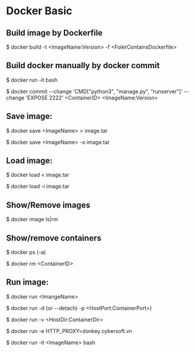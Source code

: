 # Docker Basic

Build image by Dockerfile
-----------
$ docker build -t \<ImageName:Version\> -f \<FolerContainsDockerfile\>

Build docker manually by docker commit
-----------
$ docker run -it <UbuntuImage> bash

$ docker commit --change 'CMD["python3", "manage.py", "runserver"]' --change 'EXPOSE 2222' \<ContainerID\> \<ImageName:Version\>

Save image:
-----------
$ docker save \<ImageName\> > image.tar

$ docker save \<ImageName\> -o image.tar

Load image:
-----------
$ docker load < image.tar

$ docker load -i image.tar

Show/Remove images
-----------
$ docker image ls|rm

Show/remove containers
-----------
$ docker ps (-a)

$ docker rm \<ContainerID\>

Run image:
-----------
$ docker run \<ImangeName\>

$ docker run -d (or --detach) -p \<HostPort:ContainerPort\>)

$ docker run -v \<HostDir:ContainerDir\>

$ docker run -e HTTP_PROXY=donkey.cybersoft.vn

$ docker run -it \<ImageName\> bash